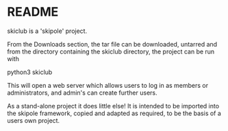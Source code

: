 # README #

skiclub is a 'skipole' project.

From the Downloads section, the tar file can be downloaded, untarred and from the directory containing the skiclub directory, the project can be run with

python3 skiclub

This will open a web server which allows users to log in as members or administrators, and admin's can create further users.

As a stand-alone project it does little else! It is intended to be imported into the skipole framework, copied and adapted as required, to be the basis of a users own project.